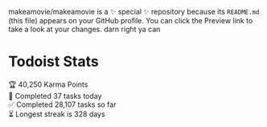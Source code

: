 makeamovie/makeamovie is a ✨ special ✨ repository because its `README.md` (this file) appears on your GitHub profile.
You can click the Preview link to take a look at your changes. darn right ya can

# Todoist Stats

<!-- TODO-IST:START -->
🏆  40,250 Karma Points           
🌸  Completed 37 tasks today           
✅  Completed 28,107 tasks so far           
⏳  Longest streak is 328 days
<!-- TODO-IST:END -->